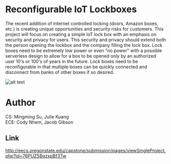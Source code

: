 # Reconfigurable IoT Lockboxes
The recent addition of internet controlled locking (doors, Amazon boxes, etc.) is creating unique opportunities and security risks for customers. This project will focus on creating a simple IoT lock box with an emphasis on security and privacy for users. This security and privacy should extend both the person opening the lockbox and the company filling the lock box. Lock boxes need to be extremely low power or even "no power" with a possible serverless design to allow for a box to be opened only by an authorized user 10's or 100's of years in the future. Lock boxes need to be reconfigurable in that multiple boxes can be quickly connected and disconnect from banks of other boxes if so desired.

![alt text](http://eecs.oregonstate.edu/capstone/submission/images/vPtIvIqkrdZy9dO1)

# Author
CS: Mingming Su, Julie Kuang\
ECE: Cody Nhem, Jacob Gibson
## Link
http://eecs.oregonstate.edu/capstone/submission/pages/viewSingleProject.php?id=76PUZ5BqzxpBf3Tw
